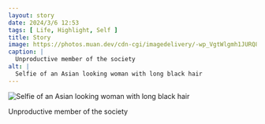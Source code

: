 ```yaml
---
layout: story
date: 2024/3/6 12:53
tags: [ Life, Highlight, Self ]
title: Story
image: https://photos.muan.dev/cdn-cgi/imagedelivery/-wp_VgtWlgmh1JURQ8t1mg/a1a24120-4112-49ab-00f0-3b9ba1a0be00/public
caption: |
  Unproductive member of the society
alt: |
  Selfie of an Asian looking woman with long black hair
---
```


![Selfie of an Asian looking woman with long black hair](https://photos.muan.dev/cdn-cgi/imagedelivery/-wp_VgtWlgmh1JURQ8t1mg/a1a24120-4112-49ab-00f0-3b9ba1a0be00/public)

Unproductive member of the society
